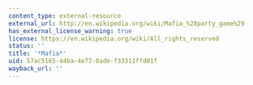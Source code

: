 ```yaml
---
content_type: external-resource
external_url: http://en.wikipedia.org/wiki/Mafia_%28party_game%29
has_external_license_warning: true
license: https://en.wikipedia.org/wiki/All_rights_reserved
status: ''
title: '*Mafia*'
uid: 57ac5165-44ba-4e77-8ade-f33311ffd01f
wayback_url: ''
---
```


